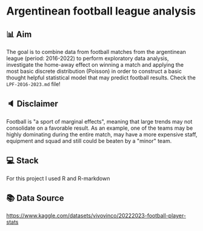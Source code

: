 # Argentinean football league analysis 

## 📊 Aim
The goal is to combine data from football matches from the argentinean league (period: 2016-2022) to perform exploratory data analysis, investigate the home-away effect on winning a match and applying the most basic discrete distribution (Poisson) in order to construct a basic thought helpful statistical model that may predict football results. Check the `LPF-2016-2023.md` file!

## 🔈 Disclaimer
Football is "a sport of marginal effects", meaning that large trends may not consolidate on a favorable result. As an example, one of the teams may be highly dominating during the entire match, may have a more expensive staff, equipment and squad and still could be beaten by a "minor" team.

## 💻 Stack
For this project I used R and R-markdown

## 📚 Data Source
https://www.kaggle.com/datasets/vivovinco/20222023-football-player-stats

